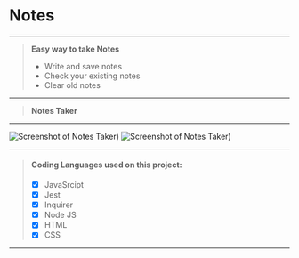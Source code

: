 # 
# 
# **Notes**
#### 

***

> **Easy way to take Notes** 
> - Write and save notes
> - Check your existing notes
> - Clear old notes

***
> **Notes Taker** 
***
![Screenshot of Notes Taker)](https://i.imgur.com/qkJVxj1.png)
![Screenshot of Notes Taker)](https://i.imgur.com/qkJVxj1.png)
***


> #### Coding Languages used on this project:
> - [x] JavaSrcipt
> - [x] Jest
> - [x] Inquirer
> - [x] Node JS
> - [x] HTML
> - [x] CSS


***
